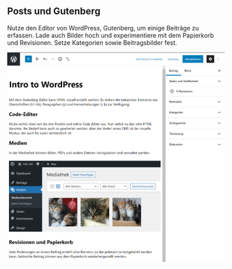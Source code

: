 ## Posts und Gutenberg

Nutze den Editor von WordPress, Gutenberg, um einige Beiträge zu erfassen. Lade
auch Bilder hoch und experimentiere mit dem Papierkorb und Revisionen.
Setze Kategorien sowie Beitragsbilder fest.

![intro](intro-to-wp.png)
